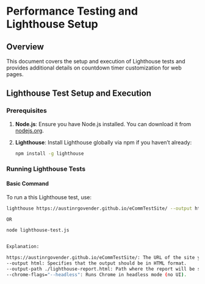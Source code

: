 # Performance Testing and Lighthouse Setup

## Overview

This document covers the setup and execution of Lighthouse tests and provides additional details on countdown timer customization for web pages.

## Lighthouse Test Setup and Execution

### Prerequisites

1. **Node.js**: Ensure you have Node.js installed. You can download it from [nodejs.org](https://nodejs.org/).

2. **Lighthouse**: Install Lighthouse globally via npm if you haven’t already:

    ```bash
    npm install -g lighthouse
    ```

### Running Lighthouse Tests

#### Basic Command

To run a this Lighthouse test, use:

```bash
lighthouse https://austinrgovender.github.io/eCommTestSite/ --output html --output-path ./lighthouse-report.html --chrome-flags="--headless" 

OR

node lighthouse-test.js


Explanation:

https://austinrgovender.github.io/eCommTestSite/: The URL of the site you want to test.
--output html: Specifies that the output should be in HTML format.
--output-path ./lighthouse-report.html: Path where the report will be saved.
--chrome-flags="--headless": Runs Chrome in headless mode (no UI).